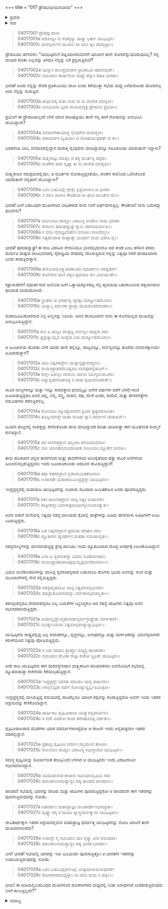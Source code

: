 +++
title = "017 ದ್ರೌಪದೀಭೀಮಸಂವಾದಃ"
+++

<details><summary>ಪ್ರವೇಶ</summary>


।।   ಓಂ ಓಂ ನಮೋ ನಾರಾಯಣಾಯ।।   ಶ್ರೀ ವೇದವ್ಯಾಸಾಯ ನಮಃ ।।

ಶ್ರೀ ಕೃಷ್ಣದ್ವೈಪಾಯನ ವೇದವ್ಯಾಸ ವಿರಚಿತ  

**ಶ್ರೀ ಮಹಾಭಾರತ**

**ವಿರಾಟ ಪರ್ವ**

**ಕೀಚಕವಧ ಪರ್ವ**

**ಅಧ್ಯಾಯ 17**

</details>


<details><summary>ಸಾರ</summary>

ದ್ರೌಪದಿಯು ಭೀಮನಲ್ಲಿ ತನ್ನ ದುಃಖಕ್ಕೆ ಕಾರಣವನ್ನು ಹೇಳಿಕೊಳ್ಳುವುದು (1-29).

</details>



> 04017001 ದ್ರೌಪದ್ಯುವಾಚ।  
04017001a ಅಶೋಚ್ಯಂ ನು ಕುತಸ್ತಸ್ಯಾ ಯಸ್ಯಾ ಭರ್ತಾ ಯುಧಿಷ್ಠಿರಃ।   
04017001c ಜಾನನ್ಸರ್ವಾಣಿ ದುಃಖಾನಿ ಕಿಂ ಮಾಂ ತ್ವಂ ಪರಿಪೃಚ್ಛಸಿ।।

ದ್ರೌಪದಿಯು ಹೇಳಿದಳು: “ಯುಧಿಷ್ಠಿರನಿಗೆ ಪತ್ನಿಯಾಗಿರುವವಳಿಗೆ ಯಾವಾಗ ತಾನೇ ಶೋಕವೆನ್ನುವುದಿರುವುದಿಲ್ಲ? ನನ್ನ ದುಃಖದ ಕುರಿತು ಎಲ್ಲವನ್ನು ತಿಳಿದೂ ನನ್ನನ್ನು ಏಕೆ ಪ್ರಶ್ನಿಸುತ್ತಿರುವೆ?

> 04017002a ಯನ್ಮಾಂ ದಾಸೀಪ್ರವಾದೇನ ಪ್ರಾತಿಕಾಮೀ ತದಾನಯತ್।  
04017002c ಸಭಾಯಾಂ ಪಾರ್ಷದೋ ಮಧ್ಯೇ ತನ್ಮಾಂ ದಹತಿ ಭಾರತ।।

ಭಾರತ! ಅಂದು ನನ್ನನ್ನು ಸೇವಕ ಪ್ರತಿಕಾಮಿಯು ದಾಸೀ ಎಂದು ಕರೆಯುತ್ತಾ ಸಭೆಯ ಮಧ್ಯೆ ಎಳೆದುಕೊಂಡು ಹೋದನಲ್ಲ ಅದು ನನ್ನನ್ನು ಸುಡುತ್ತಿದೆ.

> 04017003a ಪಾರ್ಥಿವಸ್ಯ ಸುತಾ ನಾಮ ಕಾ ನು ಜೀವೇತ ಮಾದೃಶೀ।  
04017003c ಅನುಭೂಯ ಭೃಶಂ ದುಃಖಮನ್ಯತ್ರ ದ್ರೌಪದೀಂ ಪ್ರಭೋ।।

ಪ್ರಭೋ! ಈ ದ್ರೌಪದಿಯಲ್ಲದೇ ಬೇರೆ ಯಾವ ರಾಜಪುತ್ರಿಯು ತಾನೇ ನನ್ನ ಹಾಗೆ ರೋಷವನ್ನು ಅನುಭವಿಸಿ ಜೀವಿಸಿದ್ದಾಳು?

> 04017004a ವನವಾಸಗತಾಯಾಶ್ಚ ಸೈಂಧವೇನ ದುರಾತ್ಮನಾ।   
04017004c ಪರಾಮರ್ಶಂ ದ್ವಿತೀಯಂ ಚ ಸೋಢುಮುತ್ಸಹತೇ ನು ಕಾ।।

ಎರಡನೆಯ ಬಾರಿ, ವನವಾಸದಲ್ಲಿದ್ದಾಗ ದುರಾತ್ಮ ಸೈಂಧವನು ಮಾಡಿದ್ದುದನ್ನೂ ಸಹಿಸಿಕೊಂಡು ಯಾರುತಾನೇ ಇದ್ದಾಳು?

> 04017005a ಮತ್ಸ್ಯರಾಜ್ಞಃ ಸಮಕ್ಷಂ ಚ ತಸ್ಯ ಧೂರ್ತಸ್ಯ ಪಶ್ಯತಃ।  
04017005c ಕೀಚಕೇನ ಪದಾ ಸ್ಪೃಷ್ಟಾ ಕಾ ನು ಜೀವೇತ ಮಾದೃಶೀ।।

ಮತ್ಸ್ಯರಾಜನ ಸಮಕ್ಷಮದಲ್ಲಿಯೇ, ಆ ದೂರ್ತನು ನೋಡುತ್ತಿದ್ದಂತೆಯೇ, ಕೀಚಕನ ಕಾಲಿನಿಂದ ಒದೆಸಿಕೊಂಡ ಯಾರುತಾನೇ ನನ್ನಹಾಗೆ ಜೀವಿಸಿದ್ದಾಳು?

> 04017006a ಏವಂ ಬಹುವಿಧೈಃ ಕ್ಲೇಶೈಃ ಕ್ಲಿಶ್ಯಮಾನಾಂ ಚ ಭಾರತ।  
04017006c ನ ಮಾಂ ಜಾನಾಸಿ ಕೌಂತೇಯ ಕಿಂ ಫಲಂ ಜೀವಿತೇನ ಮೇ।।

ಭಾರತ! ಹೀಗೆ ಬಹುವಿಧದ ದುಃಖಗಳಿಂದ ಬಾಧಿತಳಾದ ನಾನು ನಿನಗೆ ಅರ್ಥವಾಗುತ್ತಿಲ್ಲ. ಕೌಂತೇಯ! ನಾನು ಬದುಕಿದ್ದು ಫಲವೇನು?

> 04017007a ಯೋಽಯಂ ರಾಜ್ಞೋ ವಿರಾಟಸ್ಯ ಕೀಚಕೋ ನಾಮ ಭಾರತ।  
04017007c ಸೇನಾನೀಃ ಪುರುಷವ್ಯಾಘ್ರ ಸ್ಯಾಲಃ ಪರಮದುರ್ಮತಿಃ।।   
04017008a ಸ ಮಾಂ ಸೈರಂಧ್ರಿವೇಷೇಣ ವಸಂತೀಂ ರಾಜವೇಶ್ಮನಿ।  
04017008c ನಿತ್ಯಮೇವಾಹ ದುಷ್ಟಾತ್ಮಾ ಭಾರ್ಯಾ ಮಮ ಭವೇತಿ ವೈ।।

ಭಾರತ! ಪುರುಷವ್ಯಾಘ್ರ! ಈ ರಾಜ ವಿರಾಟನ ಸೇನಾನಿಯೂ ಭಾವಮೈದುನನೂ ಆದ ಕೀಚಕ ಎಂಬ ಹೆಸರಿನ ಪರಮ ದುರ್ಮತಿ ದುಷ್ಟನು ರಾಜಭವನದಲ್ಲಿ ಸೈರಂಧ್ರಿಯ ವೇಷದಲ್ಲಿ ವಾಸಿಸುತ್ತಿರುವ ನನ್ನನ್ನು ನಿತ್ಯವೂ ನನಗೆ ಹೆಂಡತಿಯಾಗು ಎಂದು ಕಾಡುತ್ತಿರುತ್ತಾನೆ.

> 04017009a ತೇನೋಪಮಂತ್ರ್ಯಮಾಣಾಯಾ ವಧಾರ್ಹೇಣ ಸಪತ್ನಹನ್।   
04017009c ಕಾಲೇನೇವ ಫಲಂ ಪಕ್ವಂ ಹೃದಯಂ ಮೇ ವಿದೀರ್ಯತೇ।।

ಶತ್ರುನಾಶಕನೇ! ವಧಾರ್ಹನಾದ ಅವನಿಂದ ಹೀಗೆ ಒತ್ತಾಯಕ್ಕೊಳಪಟ್ಟ ನನ್ನ ಹೃದಯವು ಬಹುಕಾಲದಿಂದ ಪಕ್ವವಾಗಿರುವ ಫಲದಂತೆ ಬಿರಿದುಹೋಗಿದೆ.

> 04017010a ಭ್ರಾತರಂ ಚ ವಿಗರ್ಹಸ್ವ ಜ್ಯೇಷ್ಠಂ ದುರ್ದ್ಯೂತದೇವಿನಂ।  
04017010c ಯಸ್ಯಾಸ್ಮಿ ಕರ್ಮಣಾ ಪ್ರಾಪ್ತಾ ದುಃಖಮೇತದನಂತಕಂ।।

ಮಹಾಜೂಜುಕೋರನಾದ ನಿನ್ನ ಅಣ್ಣನನ್ನು ನಿಂದಿಸು. ಅವನ ಕೆಲಸದಿಂದಲೇ ನಾನು ಈ ಕೊನೆಯಿಲ್ಲದ ದುಃಖವನ್ನು ಅನುಭವಿಸುತ್ತಿದ್ದೇನೆ.

> 04017011a ಕೋ ಹಿ ರಾಜ್ಯಂ ಪರಿತ್ಯಜ್ಯ ಸರ್ವಸ್ವಂ ಚಾತ್ಮನಾ ಸಹ।  
04017011c ಪ್ರವ್ರಜ್ಯಾಯೈವ ದೀವ್ಯೇತ ವಿನಾ ದುರ್ದ್ಯೂತದೇವಿನಂ।।

ಆ ಜೂಜಾಳಿಯ ಹೊರತು ಬೇರೆ ಯಾರು ತಾನೇ ತನ್ನನ್ನೂ, ರಾಜ್ಯವನ್ನೂ, ಸರ್ವಸ್ವವನ್ನೂ ತೊರೆದು ವನವಾಸಕ್ಕಾಗಿಯೇ ಜೂಜಾಡುತ್ತಾನೆ?

> 04017012a ಯದಿ ನಿಷ್ಕಸಹಸ್ರೇಣ ಯಚ್ಚಾನ್ಯತ್ಸಾರವದ್ಧನಂ।   
04017012c ಸಾಯಂಪ್ರಾತರದೇವಿಷ್ಯದಪಿ ಸಂವತ್ಸರಾನ್ಬಹೂನ್।।  
04017013a ರುಕ್ಮಂ ಹಿರಣ್ಯಂ ವಾಸಾಂಸಿ ಯಾನಂ ಯುಗ್ಯಮಜಾವಿಕಂ।  
04017013c ಅಶ್ವಾಶ್ವತರಸಂಘಾಂಶ್ಚ ನ ಜಾತು ಕ್ಷಯಮಾವಹೇತ್।।

ಸಾವಿರ ನಾಣ್ಯಗಳನ್ನೂ ಮತ್ತು ಇನ್ನೂ ಸಾರವತ್ತಾದ ಧನವನ್ನಿಟ್ಟು ಅನೇಕ ವರ್ಷಗಳ ವರೆಗೆ ಬೆಳಿಗ್ಗೆ-ಸಂಜೆ ಜೂಜಾಡುತ್ತಿದ್ದರೂ ಅವನ ಚಿನ್ನ, ಬೆಳ್ಳಿ, ವಸ್ತ್ರ, ವಾಹನ, ರಥ, ಮೇಕೆ ಹಿಂಡು, ಕುದುರೆ, ಮತ್ತು ಹೇಸರಗತ್ತೆಗಳ ಸಮೂಹಗಳು ಕರಗುತ್ತಿರಲಿಲ್ಲ.

> 04017014a ಸೋಽಯಂ ದ್ಯೂತಪ್ರವಾದೇನ ಶ್ರಿಯಾ ಪ್ರತ್ಯವರೋಪಿತಃ।  
04017014c ತೂಷ್ಣೀಮಾಸ್ತೇ ಯಥಾ ಮೂಢಃ ಸ್ವಾನಿ ಕರ್ಮಾಣಿ ಚಿಂತಯನ್।।

ಜೂಜಿನ ಹುಚ್ಚಿನಲ್ಲಿ ಸಂಪತ್ತನ್ನು ಕಳೆದುಕೊಂಡು ತಾನು ಮಾಡಿದ್ದುದರ ಕುರಿತು ಚಿಂತಿಸುತ್ತಾ ಈಗ ಮೂಢನಂತೆ ಸುಮ್ಮನೆ ಕುಳಿತಿದ್ದಾನೆ.

> 04017015a ದಶ ನಾಗಸಹಸ್ರಾಣಿ ಪದ್ಮಿನಾಂ ಹೇಮಮಾಲಿನಾಂ।   
04017015c ಯಂ ಯಾಂತಮನುಯಾಂತೀಹ ಸೋಽಯಂ ದ್ಯೂತೇನ ಜೀವತಿ।।

ತಾನು ಹೊರಟಾಗ ಚಿನ್ನದ ಹಾರಗಳಿಂದ ಮತ್ತು ತಾವರೆಗಳಿಂದ ಅಲಂಕೃತವಾದ ಹತ್ತು ಸಾವಿರ ಆನೆಗಳಿಂದ ಹಿಂಬಾಲಿಸಲ್ಪಡುತ್ತಿದ್ದವನು ಇಂದು ಜೂಜಾಡಿಕೊಂಡು ಅದರಿಂದ ಜೀವಿಸುತ್ತಿದ್ದಾನೆ!

> 04017016a ತಥಾ ಶತಸಹಸ್ರಾಣಿ ನೃಣಾಮಮಿತತೇಜಸಾಂ।  
04017016c ಉಪಾಸತೇ ಮಹಾರಾಜಮಿಂದ್ರಪ್ರಸ್ಥೇ ಯುಧಿಷ್ಠಿರಂ।।

ಇಂದ್ರಪ್ರಸ್ಥದಲ್ಲಿ ಮಹಾರಾಜ ಯುಧಿಷ್ಠಿರನನ್ನು ನೂರಾರು ಸಾವಿರಾರು ಅಮಿತತೇಜಸ ಜನರು ಪೂಜಿಸುತ್ತಿದ್ದರು.

> 04017017a ಶತಂ ದಾಸೀಸಹಸ್ರಾಣಿ ಯಸ್ಯ ನಿತ್ಯಂ ಮಹಾನಸೇ।  
04017017c ಪಾತ್ರೀಹಸ್ತಂ ದಿವಾರಾತ್ರಮತಿಥೀನ್ಭೋಜಯಂತ್ಯುತ।।

ಅವನ ಅಡುಗೆ ಮನೆಯಲ್ಲಿ ನಿತ್ಯವೂ ಸಹಸ್ರ ದಾಸಿಯರು ಕೈಯಲ್ಲಿ ಪಾತ್ರೆಗಳನ್ನು ಹಿಡಿದು ಹಗಲಿರುಳು ಅತಿಥಿಗಳಿಗೆ ಊಟ ಬಡಿಸುತ್ತಿದ್ದರು.

> 04017018a ಏಷ ನಿಷ್ಕಸಹಸ್ರಾಣಿ ಪ್ರದಾಯ ದದತಾಂ ವರಃ।  
04017018c ದ್ಯೂತಜೇನ ಹ್ಯನರ್ಥೇನ ಮಹತಾ ಸಮುಪಾವೃತಃ।।

ಸಹಸ್ರನಾಣ್ಯಗಳನ್ನು ದಾನಮಾಡುತ್ತಿದ್ದ ಶ್ರೇಷ್ಠ ದಾನಿಯು ಇಂದು ದ್ಯೂತದಿಂದಾದ ದೊಡ್ಡ ಅನರ್ಥಕ್ಕೆ ಸಿಲುಕಿಕೊಂಡಿದ್ದಾನೆ.

> 04017019a ಏನಂ ಹಿ ಸ್ವರಸಂಪನ್ನಾ ಬಹವಃ ಸೂತಮಾಗಧಾಃ।   
04017019c ಸಾಯಂಪ್ರಾತರುಪಾತಿಷ್ಠನ್ಸುಮೃಷ್ಟಮಣಿಕುಂಡಲಾಃ।।

ವಿಮಲ ಮಣಿಕುಂಡಲಗಳನ್ನು ಧರಿಸಿದ್ದ ಸ್ವರಸಂಪನ್ನರಾದ ಬಹುಮಂದಿ ಹೊಗಳು ಭಟರು ಅವನನ್ನು ಸಂಜೆ ಮತ್ತು ಮುಂಜಾನೆಗಳಲ್ಲಿ ಸೇವೆ ಸಲ್ಲಿಸುತ್ತಿದ್ದರು.

> 04017020a ಸಹಸ್ರಮೃಷಯೋ ಯಸ್ಯ ನಿತ್ಯಮಾಸನ್ಸಭಾಸದಃ।  
04017020c ತಪಃಶ್ರುತೋಪಸಂಪನ್ನಾಃ ಸರ್ವಕಾಮೈರುಪಸ್ಥಿತಾಃ।।

ತಪಃಸ್ಸಂಪನ್ನರೂ ವೇದಸಂಪನ್ನರೂ ಎಲ್ಲ ಬಯಕೆಗಳ ಸಿದ್ಧಿಸಿದ್ಧರೂ ಆದ ಸಹಸ್ರ ಋಷಿಗಳು ನಿತ್ಯವೂ ಅವನ ಸಭಾಸದರಾಗಿರುತ್ತಿದ್ದರು.

> 04017021a ಅಂಧಾನ್ವೃದ್ಧಾಂಸ್ತಥಾನಾಥಾನ್ಸರ್ವಾನ್ರಾಷ್ಟ್ರೇಷು ದುರ್ಗತಾನ್।  
04017021c ಬಿಭರ್ತ್ಯವಿಮನಾ ನಿತ್ಯಮಾನೃಶಂಸ್ಯಾದ್ಯುಧಿಷ್ಠಿರಃ।।

ಯುಧಿಷ್ಠಿರನು ರಾಷ್ಟ್ರದಲ್ಲಿದ್ದ ಎಲ್ಲ ಕುರುಡರನ್ನೂ, ವೃದ್ಧರನ್ನೂ, ಅನಾಥರನ್ನೂ ಮತ್ತು ದುರ್ಗತಿಕರನ್ನು ವಿಮನಸ್ಕನಾಗದೇ ಕರುಣೆಯಿಂದ ನಿತ್ಯವೂ ಪೋಷಿಸುತ್ತಿದ್ದನು.

> 04017022a ಸ ಏಷ ನಿರಯಂ ಪ್ರಾಪ್ತೋ ಮತ್ಸ್ಯಸ್ಯ ಪರಿಚಾರಕಃ।   
04017022c ಸಭಾಯಾಂ ದೇವಿತಾ ರಾಜ್ಞಃ ಕಂಕೋ ಬ್ರೂತೇ ಯುಧಿಷ್ಠಿರಃ।।

ಅದೇ ರಾಜ ಯುಧಿಷ್ಠಿರನು ಈಗ ದುರವಸ್ಥೆಗೀಡಾಗಿ ಮತ್ಸ್ಯರಾಜನ ಪರಿಚಾರಕನಾಗಿ ಅವನೊಂದಿಗೆ ಸಭೆಯಲ್ಲಿ ದ್ಯೂತವಾಡುತ್ತಾ ಕಂಕನೆಂದು ಕರೆಯಲ್ಪಡುತ್ತಿದ್ದಾನೆ.

> 04017023a ಇಂದ್ರಪ್ರಸ್ಥೇ ನಿವಸತಃ ಸಮಯೇ ಯಸ್ಯ ಪಾರ್ಥಿವಾಃ।  
04017023c ಆಸನ್ಬಲಿಭೃತಃ ಸರ್ವೇ ಸೋಽದ್ಯಾನ್ಯೈರ್ಭೃತಿಮಿಚ್ಛತಿ।।

ಇಂದ್ರಪ್ರಸ್ಥದಲ್ಲಿ ವಾಸಿಸುತ್ತಿದ್ದ ಸಮಯದಲ್ಲಿ ರಾಜರೆಲ್ಲರೂ ಯಾರಿಗೆ ಕಪ್ಪವನ್ನು ಕೊಡುತ್ತಿದ್ದರೋ ಅವನೇ ಇಂದು ಇತರರ ಆಶ್ರಯವನ್ನು ಕೇಳಿಕೊಂಡಿದ್ದಾನೆ.

> 04017024a ಪಾರ್ಥಿವಾಃ ಪೃಥಿವೀಪಾಲಾ ಯಸ್ಯಾಸನ್ವಶವರ್ತಿನಃ।  
04017024c ಸ ವಶೇ ವಿವಶೋ ರಾಜಾ ಪರೇಷಾಮದ್ಯ ವರ್ತತೇ।।

ಪೃಥಿವೀಪಾಲರಾದ ದೊರೆಗಳು ಯಾರ ವಶವರ್ತಿಗಳಾಗಿದ್ದರೋ ಆ ರಾಜನೇ ಇಂದು ಅಸ್ವತಂತ್ರನಾಗಿ ಇತರರ ವಶದಲ್ಲಿದ್ದಾನೆ.

> 04017025a ಪ್ರತಾಪ್ಯ ಪೃಥಿವೀಂ ಸರ್ವಾಂ ರಶ್ಮಿವಾನಿವ ತೇಜಸಾ।  
04017025c ಸೋಽಯಂ ರಾಜ್ಞೋ ವಿರಾಟಸ್ಯ ಸಭಾಸ್ತಾರೋ ಯುಧಿಷ್ಠಿರಃ।।

ಸಮಸ್ತ ಪೃಥ್ವಿಯನ್ನು ಸೂರ್ಯನಂತೆ ತೇಜಸ್ಸಿನಿಂದ ಬೆಳಗಿದ ಆ ಯುಧಿಷ್ಠಿರನು ಇಂದು ವಿರಾಟರಾಜನ ಸಭಾಸದನಾಗಿದ್ದಾನೆ.

> 04017026a ಯಮುಪಾಸಂತ ರಾಜಾನಃ ಸಭಾಯಾಮೃಷಿಭಿಃ ಸಹ।  
04017026c ತಮುಪಾಸೀನಮದ್ಯಾನ್ಯಂ ಪಶ್ಯ ಪಾಂಡವ ಪಾಂಡವಂ।।

ಪಾಂಡವ! ಸಭೆಯಲ್ಲಿ ಯಾರನ್ನು ರಾಜರು ಮತ್ತು ಋಷಿಗಳು ಪೂಜಿಸುತ್ತಿದ್ದರೋ ಆ ಪಾಂಡವನೇ ಈಗ ಇತರರನ್ನು ಪೂಜಿಸುತ್ತಿರುವುದನ್ನು ನೋಡು.

> 04017027a ಅತದರ್ಹಂ ಮಹಾಪ್ರಾಜ್ಞಂ ಜೀವಿತಾರ್ಥೇಽಭಿಸಂಶ್ರಿತಂ।  
04017027c ದೃಷ್ಟ್ವಾ ಕಸ್ಯ ನ ದುಃಖಂ ಸ್ಯಾದ್ಧರ್ಮಾತ್ಮಾನಂ ಯುಧಿಷ್ಠಿರಂ।।

ಜೀವಿತಾರ್ಥಕ್ಕಾಗಿ ಇತರರ ಆಶ್ರಯದಲ್ಲಿರುವ ಮಹಾಪ್ರಾಜ್ಞ ಧರ್ಮಾತ್ಮ ಯುಧಿಷ್ಠಿರನನ್ನು ನೋಡಿ ಯಾರಿಗೆ ತಾನೇ ದುಃಖವಾಗಲಾರದು?

> 04017028a ಉಪಾಸ್ತೇ ಸ್ಮ ಸಭಾಯಾಂ ಯಂ ಕೃತ್ಸ್ನಾ ವೀರ ವಸುಂಧರಾ।  
04017028c ತಮುಪಾಸೀನಮದ್ಯಾನ್ಯಂ ಪಶ್ಯ ಭಾರತ ಭಾರತಂ।।

ವೀರ! ಭಾರತ! ಸಭೆಯಲ್ಲಿ ಯಾರನ್ನು ಇಡೀ ಭೂಮಿಯೇ ಪೂಜಿಸುತ್ತಿತ್ತೋ ಆ ಭಾರತನೇ ಇತರರನ್ನು ಉಪಾಸಿಸುತ್ತಿರುವುದನ್ನು ನೋಡು.

> 04017029a ಏವಂ ಬಹುವಿಧೈರ್ದುಃಖೈಃ ಪೀಡ್ಯಮಾನಾಮನಾಥವತ್।  
04017029c ಶೋಕಸಾಗರಮಧ್ಯಸ್ಥಾಂ ಕಿಂ ಮಾಂ ಭೀಮ ನ ಪಶ್ಯಸಿ।।

ಭೀಮ! ಈ ರೀತಿಯಲ್ಲಿಬಹುವಿಧದ ದುಃಖಗಳಿಂದ ಶೋಕಸಾಗರದ ಮಧ್ಯದಲ್ಲಿ ನಿಂತು ಅನಾಥಳಂತೆ ಪೀಡೆಪಡುತ್ತಿರುವುದು ನಿನಗೆ ಕಾಣುತ್ತಿಲ್ಲವೇ?”


<details><summary>ಸಮಾಪ್ತಿ</summary>


ಇತಿ ಶ್ರೀ ಮಹಾಭಾರತೇ ವಿರಾಟಪರ್ವಣಿ ಕೀಚಕವಧಪರ್ವಣಿ ದ್ರೌಪದೀಭೀಮಸಂವಾದೇ ಸಪ್ತದಶೋಽಧ್ಯಾಯಃ ।  
ಇದು ಶ್ರೀ ಮಹಾಭಾರತದಲ್ಲಿ ವಿರಾಟಪರ್ವದಲ್ಲಿ ಕೀಚಕವಧಪರ್ವದಲ್ಲಿ ದ್ರೌಪದೀಭೀಮಸಂವಾದದಲ್ಲಿ ಹದಿನೇಳನೆಯ ಅಧ್ಯಾಯವು.


</details>
